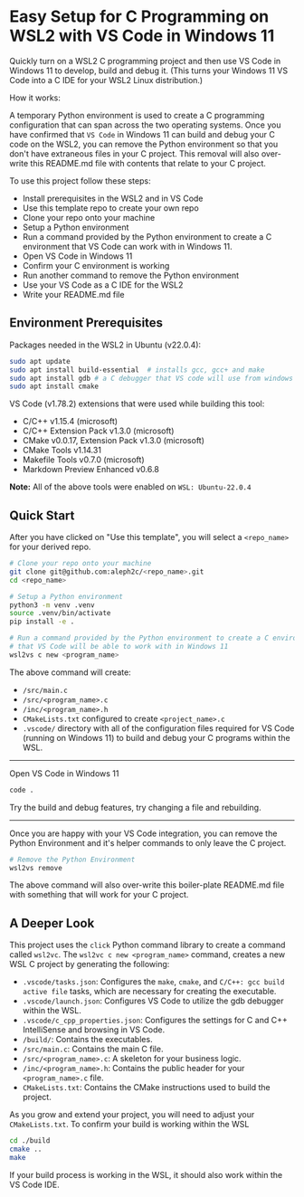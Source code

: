 # Easy Setup for C Programming on WSL2 with VS Code in Windows 11

Quickly turn on a WSL2 C programming project and then use VS Code in Windows 11
to develop, build and debug it. (This turns your Windows 11 VS Code into a C IDE
for your WSL2 Linux distribution.)

How it works:

A temporary Python environment is used to create a C programming configuration
that can span across the two operating systems.  Once you have confirmed that
``VS Code`` in Windows 11 can build and debug your C code on the WSL2, you can
remove the Python environment so that you don't have extraneous files in your C
project.  This removal will also over-write this README.md file with contents
that relate to your C project.

To use this project follow these steps:

- Install prerequisites in the WSL2 and in VS Code
- Use this template repo to create your own repo
- Clone your repo onto your machine
- Setup a Python environment
- Run a command provided by the Python environment to create a C environment that VS Code can work with in Windows 11.
- Open VS Code in Windows 11
- Confirm your C environment is working
- Run another command to remove the Python environment
- Use your VS Code as a C IDE for the WSL2
- Write your README.md file

## Environment Prerequisites

Packages needed in the WSL2 in Ubuntu (v22.0.4):

```bash
sudo apt update
sudo apt install build-essential  # installs gcc, gcc+ and make
sudo apt install gdb # a C debugger that VS code will use from windows 11
sudo apt install cmake 
```

VS Code (v1.78.2) extensions that were used while building this tool:

- C/C++ v1.15.4 (microsoft)
- C/C++ Extension Pack v1.3.0 (microsoft)
- CMake v0.0.17, Extension Pack v1.3.0 (microsoft)
- CMake Tools v1.14.31
- Makefile Tools v0.7.0 (microsoft)
- Markdown Preview Enhanced v0.6.8

**Note:** All of the above tools were enabled on ``WSL: Ubuntu-22.0.4``

## Quick Start

After you have clicked on "Use this template", you will select a ``<repo_name>``
for your derived repo.

```bash
# Clone your repo onto your machine
git clone git@github.com:aleph2c/<repo_name>.git
cd <repo_name>

# Setup a Python environment
python3 -m venv .venv
source .venv/bin/activate
pip install -e .

# Run a command provided by the Python environment to create a C environment
# that VS Code will be able to work with in Windows 11
wsl2vs c new <program_name>
```

The above command will create:
- ``/src/main.c``
- ``/src/<program_name>.c``
- ``/inc/<program_name>.h``
- ``CMakeLists.txt`` configured to create ``<project_name>.c``
- ``.vscode/`` directory with all of the configuration files required for VS
Code (running on Windows 11) to build and debug your C programs within the WSL.

---

Open VS Code in Windows 11

```bash
code .
```

Try the build and debug features, try changing a file and rebuilding.

---

Once you are happy with your VS Code integration, you can remove the Python
Environment and it's helper commands to only leave the C project.

```bash
# Remove the Python Environment 
wsl2vs remove
```

The above command will also over-write this boiler-plate README.md file with
something that will work for your C project.

## A Deeper Look

This project uses the `click` Python command library to create a command called `wsl2vc`. The `wsl2vc c new <program_name>` command, creates a new WSL C
project by generating the following:

- `.vscode/tasks.json`: Configures the `make`, `cmake`, and `C/C++: gcc build active file` tasks, which are necessary for creating the executable.
- `.vscode/launch.json`: Configures VS Code to utilize the gdb debugger within the WSL.
- `.vscode/c_cpp_properties.json`: Configures the settings for C and C++ IntelliSense and browsing in VS Code.
- `/build/`: Contains the executables.
- `/src/main.c`: Contains the main C file.
- `/src/<program_name>.c`: A skeleton for your business logic.
- `/inc/<program_name>.h`: Contains the public header for your ``<program_name>.c`` file.
- `CMakeLists.txt`: Contains the CMake instructions used to build the project.

As you grow and extend your project, you will need to adjust your
``CMakeLists.txt``.  To confirm your build is working within the WSL

```bash
cd ./build
cmake ..
make
```
If your build process is working in the WSL, it should also work within the VS Code IDE.


